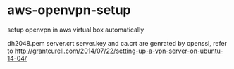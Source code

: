 # aws-openvpn-setup
setup openvpn in aws virtual box automatically

dh2048.pem server.crt server.key and ca.crt are genrated by openssl, refer to http://grantcurell.com/2014/07/22/setting-up-a-vpn-server-on-ubuntu-14-04/
